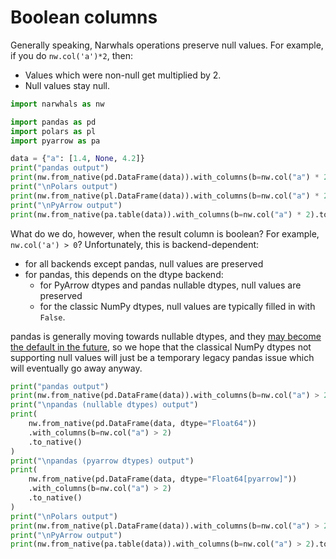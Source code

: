# Boolean columns

Generally speaking, Narwhals operations preserve null values.
For example, if you do `nw.col('a')*2`, then:

- Values which were non-null get multiplied by 2.
- Null values stay null.

```python exec="1" source="above" session="boolean" result="python"
import narwhals as nw

import pandas as pd
import polars as pl
import pyarrow as pa

data = {"a": [1.4, None, 4.2]}
print("pandas output")
print(nw.from_native(pd.DataFrame(data)).with_columns(b=nw.col("a") * 2).to_native())
print("\nPolars output")
print(nw.from_native(pl.DataFrame(data)).with_columns(b=nw.col("a") * 2).to_native())
print("\nPyArrow output")
print(nw.from_native(pa.table(data)).with_columns(b=nw.col("a") * 2).to_native())
```

What do we do, however, when the result column is boolean? For
example, `nw.col('a') > 0`?
Unfortunately, this is backend-dependent:

- for all backends except pandas, null values are preserved
- for pandas, this depends on the dtype backend:
    - for PyArrow dtypes and pandas nullable dtypes, null
      values are preserved
    - for the classic NumPy dtypes, null values are typically
      filled in with `False`.

pandas is generally moving towards nullable dtypes, and they
[may become the default in the future](https://github.com/pandas-dev/pandas/pull/58988),
so we hope that the classical NumPy dtypes not supporting null values will just
be a temporary legacy pandas issue which will eventually go
away anyway.

```python exec="1" source="above" session="boolean" result="python"
print("pandas output")
print(nw.from_native(pd.DataFrame(data)).with_columns(b=nw.col("a") > 2).to_native())
print("\npandas (nullable dtypes) output")
print(
    nw.from_native(pd.DataFrame(data, dtype="Float64"))
    .with_columns(b=nw.col("a") > 2)
    .to_native()
)
print("\npandas (pyarrow dtypes) output")
print(
    nw.from_native(pd.DataFrame(data, dtype="Float64[pyarrow]"))
    .with_columns(b=nw.col("a") > 2)
    .to_native()
)
print("\nPolars output")
print(nw.from_native(pl.DataFrame(data)).with_columns(b=nw.col("a") > 2).to_native())
print("\nPyArrow output")
print(nw.from_native(pa.table(data)).with_columns(b=nw.col("a") > 2).to_native())
```